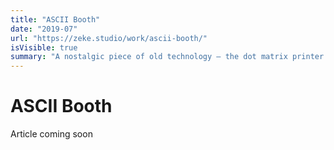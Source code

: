 ```yaml
---
title: "ASCII Booth"
date: "2019-07"
url: "https://zeke.studio/work/ascii-booth/"
isVisible: true
summary: "A nostalgic piece of old technology — the dot matrix printer — is recontextualized as an instant ASCII art selfie booth."
---
```


# ASCII Booth

Article coming soon
